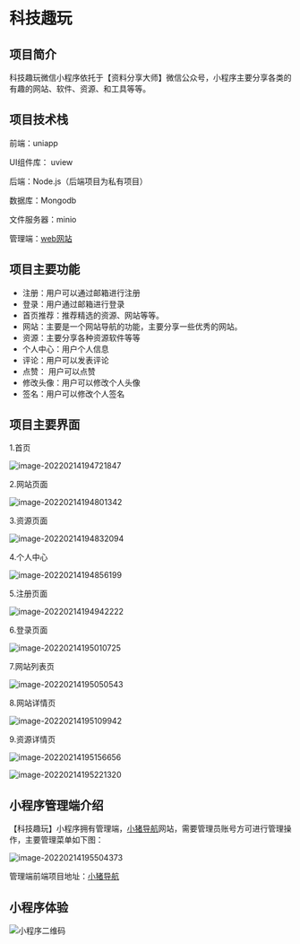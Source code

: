 # 科技趣玩

## 项目简介

科技趣玩微信小程序依托于【资料分享大师】微信公众号，小程序主要分享各类的有趣的网站、软件、资源、和工具等等。

## 项目技术栈

前端：uniapp

UI组件库： uview

后端：Node.js（后端项目为私有项目）

数据库：Mongodb

文件服务器：minio

管理端：[web网站](https://github.com/Hacker233/navigation)

## 项目主要功能

- 注册：用户可以通过邮箱进行注册
- 登录：用户通过邮箱进行登录
- 首页推荐：推荐精选的资源、网站等等。
- 网站：主要是一个网站导航的功能，主要分享一些优秀的网站。
- 资源：主要分享各种资源软件等等
- 个人中心：用户个人信息
- 评论：用户可以发表评论
- 点赞： 用户可以点赞
- 修改头像：用户可以修改个人头像
- 签名：用户可以修改个人签名

## 项目主要界面

1.首页

![image-20220214194721847](C:\Users\lanyuan\AppData\Roaming\Typora\typora-user-images\image-20220214194721847.png)

2.网站页面

![image-20220214194801342](C:\Users\lanyuan\AppData\Roaming\Typora\typora-user-images\image-20220214194801342.png)

3.资源页面

![image-20220214194832094](C:\Users\lanyuan\AppData\Roaming\Typora\typora-user-images\image-20220214194832094.png)

4.个人中心

![image-20220214194856199](C:\Users\lanyuan\AppData\Roaming\Typora\typora-user-images\image-20220214194856199.png)

5.注册页面

![image-20220214194942222](C:\Users\lanyuan\AppData\Roaming\Typora\typora-user-images\image-20220214194942222.png)

6.登录页面

![image-20220214195010725](C:\Users\lanyuan\AppData\Roaming\Typora\typora-user-images\image-20220214195010725.png)

7.网站列表页

![image-20220214195050543](C:\Users\lanyuan\AppData\Roaming\Typora\typora-user-images\image-20220214195050543.png)

8.网站详情页

![image-20220214195109942](C:\Users\lanyuan\AppData\Roaming\Typora\typora-user-images\image-20220214195109942.png)

9.资源详情页

![image-20220214195156656](C:\Users\lanyuan\AppData\Roaming\Typora\typora-user-images\image-20220214195156656.png)

![image-20220214195221320](C:\Users\lanyuan\AppData\Roaming\Typora\typora-user-images\image-20220214195221320.png)

## 小程序管理端介绍

【科技趣玩】小程序拥有管理端，[小猪导航](https://smallpig.site/software?menuId=1&menuIcon=pig-shouye)网站，需要管理员账号方可进行管理操作，主要管理菜单如下图：

![image-20220214195504373](C:\Users\lanyuan\AppData\Roaming\Typora\typora-user-images\image-20220214195504373.png)

管理端前端项目地址：[小猪导航](https://github.com/Hacker233/navigation)

## 小程序体验

![小程序二维码](C:\Users\lanyuan\Desktop\小程序二维码.jpg)

